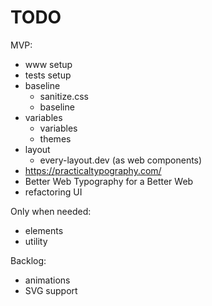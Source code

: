 # TODO

MVP:

- www setup
- tests setup
- baseline
  - sanitize.css
  - baseline
- variables
  - variables
  - themes
- layout
  - every-layout.dev (as web components)
- https://practicaltypography.com/
- Better Web Typography for a Better Web
- refactoring UI

Only when needed:

- elements
- utility

Backlog:

- animations
- SVG support
